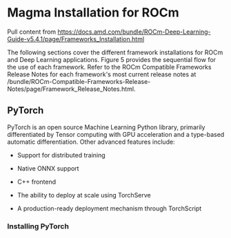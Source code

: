 # Magma Installation for ROCm

Pull content from
<https://docs.amd.com/bundle/ROCm-Deep-Learning-Guide-v5.4.1/page/Frameworks_Installation.html>

The following sections cover the different framework installations for ROCm and
Deep Learning applications. Figure 5 provides the sequential flow for the use of
each framework. Refer to the ROCm Compatible Frameworks Release Notes for each
framework's most current release notes at
/bundle/ROCm-Compatible-Frameworks-Release-Notes/page/Framework_Release_Notes.html.
## PyTorch
PyTorch is an open source Machine Learning Python library, primarily differentiated by Tensor computing with GPU acceleration and a type-based automatic differentiation. Other advanced features include:
- Support for distributed training

- Native ONNX support

- C++ frontend

- The ability to deploy at scale using TorchServe

- A production-ready deployment mechanism through TorchScript


### Installing PyTorch